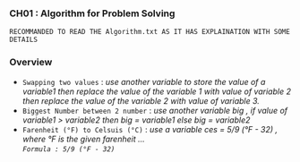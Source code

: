 ### CH01 : Algorithm for Problem Solving 

`RECOMMANDED TO READ THE Algorithm.txt AS IT HAS EXPLAINATION WITH SOME DETAILS`

### Overview 
- `Swapping two values` : *use another variable to store the value of a variable1 then replace the value of the variable 1
                        with value of variable 2 then replace the value of the variable 2 with value of variable 3.*
- `Biggest Number between 2 number` : *use another variable big , if value of variable1 > variable2 then big = variable1 else big = variable2*
- `Farenheit (°F) to Celsuis (°C)` : *use a variable ces = 5/9 (°F - 32) , where °F is the given farenheit ... <br>`Formula : 5/9 (°F - 32)`* 

